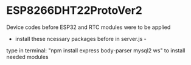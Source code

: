 # ESP8266DHT22ProtoVer2

Device codes before ESP32 and RTC modules were to be applied

- install these ncessary packages before in server.js -

type in terminal: "npm install express body-parser mysql2 ws" to install needed modules
